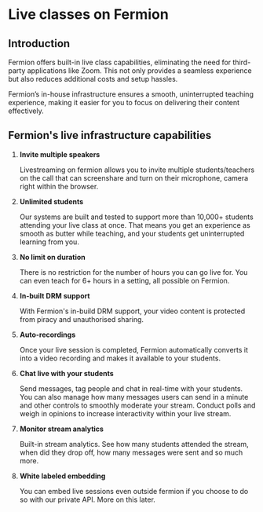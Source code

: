 # Live classes on Fermion

## Introduction

Fermion offers built-in live class capabilities, eliminating the need for third-party applications like Zoom. This not only provides a seamless experience but also reduces additional costs and setup hassles.

Fermion’s in-house infrastructure ensures a smooth, uninterrupted teaching experience, making it easier for you to focus on delivering their content effectively.

## Fermion's live infrastructure capabilities

1. **Invite multiple speakers**

    Livestreaming on fermion allows you to invite multiple students/teachers on the call that can screenshare and turn on their microphone, camera right within the browser.

2. **Unlimited students**

    Our systems are built and tested to support more than 10,000+ students attending your live class at once. That means you get an experience as smooth as butter while teaching, and your students get uninterrupted learning from you.

3. **No limit on duration**

    There is no restriction for the number of hours you can go live for. You can even teach for 6+ hours in a setting, all possible on Fermion.

4. **In-built DRM support**

    With Fermion's in-build DRM support, your video content is protected from piracy and unauthorised sharing.

5. **Auto-recordings**

    Once your live session is completed, Fermion automatically converts it into a video recording and makes it available to your students.

6. **Chat live with your students**

    Send messages, tag people and chat in real-time with your students. You can also manage how many messages users can send in a minute and other controls to smoothly moderate your stream. Conduct polls and weigh in opinions to increase interactivity within your live stream.

7. **Monitor stream analytics**

    Built-in stream analytics. See how many students attended the stream, when did they drop off, how many messages were sent and so much more.

8. **White labeled embedding**

    You can embed live sessions even outside fermion if you choose to do so with our private API. More on this later.
